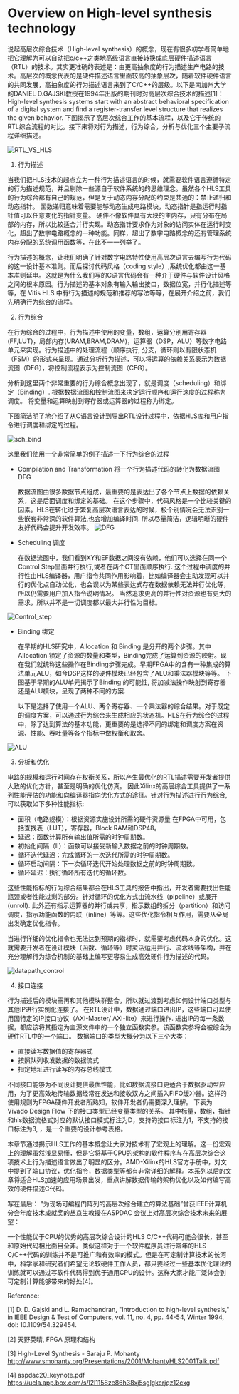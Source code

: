 # Overview on High-level synthesis technology

说起高层次综合技术（High-level synthesis）的概念，现在有很多初学者简单地把它理解为可以自动把c/c++之类地高级语言直接转换成底层硬件描述语言（RTL）的技术。其实更准确的表述是：由更高抽象度的行为描述生产电路的技术。高层次的概念代表的是硬件描述语言里面较高的抽象层次，随着软件硬件语言的共同发展，高抽象度的行为描述语言来到了C/C++的层级。以下是南加州大学的DANIEL D.GAJSKI教授在1994年出版的期刊时对高层次综合技术的描述[1]：High-level synthesis systems start with an abstract behavioral specification of a digital system and find a register-transfer level structure that realizes the given behavior. 下图揭示了高层次综合工作的基本流程，以及它于传统的RTL综合流程的对比。接下来将对行为描述，行为综合，分析与优化三个主要子流程详细描述。

![RTL_VS_HLS](./img/RTL_VS_HLS.png) 

1. 行为描述

当我们把HLS技术的起点立为一种行为描述语言的时候，就需要软件语言遵循特定的行为描述规范，并且剔除一些源自于软件系统的的思维理念。虽然各个HLS工具的行为综合都有自己的规范，但是关于动态内存分配的约束是共通的：禁止递归和动态指针。
函数递归意味着需要能够动态生成电路模块，动态指针是指运行时指针值可以任意变化的指针变量。 硬件不像软件具有大块的主内存，只有分布在局部的内存，所以比较适合并行实现。动态指针要求作为对象的访问实体在运行时变化，超出了数字电路概念的一种功能。同样，超出了数字电路概念的还有管理系统内存分配的系统调用函数等，在此不一一列举了。

行为描述的概念，让我们明确了针对数字电路特性使用高层次语言去编写行为代码的这一设计基本准则。而后探讨代码风格（coding style）,系统优化都由这一基本准则延申。这就是为什么我们写的C语言代码会有一种介于硬件与软件设计风格之间的根本原因。行为描述的基本对象有输入输出接口，数据位宽，并行化描述等等，在 Vitis HLS 中有行为描述的规范和推荐的写法等等，在展开介绍之前，我们先明确行为综合的流程。

2. 行为综合

在行为综合的过程中，行为描述中使用的变量，数组，运算分别用寄存器(FF,LUT)，局部内存(URAM,BRAM,DRAM)，运算器（DSP，ALU）等数字电路单元来实现。行为描述中的处理流程（顺序执行, 分支，循环则以有限状态机（FSM）的形式来呈现。通过分析行为描述，可以将运算的依赖关系表示为数据流图（DFG），将控制流程表示为控制流图（CFG）。

分析到这里两个非常重要的行为综合概念出现了，就是调度（scheduling）和绑定（Binding）.
根据数据流图和控制流图来决定运行顺序和运行速度的过程称为调度。
将变量和运算映射到寄存器或运算器的过程称为绑定。

下图简洁明了地介绍了从C语言设计到导出RTL设计过程中，依据HLS库和用户指令进行调度和绑定的过程。

![sch_bind](./img/sch_bind.png)


这里我们使用一个非常简单的例子描述一下行为综合的过程
- Compilation and Transformation 将一个行为描述代码的转化为数据流图DFG 

     数据流图由很多数据节点组成，最重要的是表达出了各个节点上数据的依赖关系，这是后面调度和绑定的基础。
     在这个步骤中，代码风格是一个比较关键的因素。HLS在转化过于繁复高层次语言表达的时候，极个别情况会无法识别一些嵌套非常深的软件算法,也会增加编译时间. 所以尽量简洁，逻辑明晰的硬件友好代码会提升开发效率。
![DFG](./img/DFG.png)
- Scheduling 调度

    在数据流图中，我们看到XY和EF数据之间没有依赖，他们可以选择在同一个Control Step里面并行执行,或者在两个CT里面顺序执行.
    这个过程中调度的并行性由HLS编译器，用户指令共同作用影响着，比如编译器会主动发现可以并行的优化点自动优化，也会误以为某些表达式存在数据依赖无法并行优化等，所以仍需要用户加入指令说明情况。 当然追求更高的并行性对资源也有更大的需求，所以并不是一切调度都以最大并行性为目标。

![Control_step](./img/Control_step.png)

- Binding 绑定

    在早期的HLS研究中，Allocation 和 Binding 是分开的两个步骤。其中Allocation 锁定了资源的数量和类型，Binding完成了运算到资源的映射。现在我们就统称这些操作在Binding步骤完成。早期FPGA中的含有一种集成的算法单元ALU，如今DSP这样的硬件模块已经包含了ALU和乘法器模块等等。
    下图基于早期的ALU单元揭示了Binding 的可能性, 将加减法操作映射到寄存器还是ALU模块，呈现了两种不同的方案.

    以下是选择了使用一个ALU、两个寄存器、一个乘法器的综合结果。对于既定的调度方案，可以通过行为综合来生成相应的状态机。HLS在行为综合的过程中，除了达到算法的基本功能，更重要的是选择不同的绑定和调度方案在资源、性能、吞吐量等各个指标中做权衡和取舍。

![ALU](./img/ALU.png)

3. 分析和优化

电路的规模和运行时间存在权衡关系，所以产生最优化的RTL描述需要开发者提供大致的优化方针，甚至是明确的优化仿真。
因此Xilinx的高层综合工具提供了一系列性能评估的功能和向编译器指向优化方式的途径。针对行为描述进行行为综合,可以获取如下多种性能指标:

- 面积（电路规模）：根据资源实施设计所需的硬件资源量
在FPGA中可用，包括查找表（LUT），寄存器，Block RAM和DSP48。
- 延迟：函数计算所有输出值所需的时钟周期数。
- 初始化间隔（II）：函数可以接受新输入数据之前的时钟周期数。
- 循环迭代延迟：完成循环的一次迭代所需的时钟周期数。
- 循环启动间隔：下一次循环迭代开始处理数据之前的时钟周期数。
- 循环延迟：执行循环所有迭代的循环数。

这些性能指标的行为综合结果都会在HLS工具的报告中指出，开发者需要找出性能瓶颈或者性能过剩的部分。针对循环的优化方式由流水线（pipeline）或展开(unroll). 此外还有指示运算器的并行或共享，指示数组的拆分（partition）和访问调度，指示功能函数的内联（inline）等等。这些优化指令相互作用，需要从全局出发确定优化指令。

当进行详细的优化指令也无法达到预期的指标时，就需要考虑代码本身的优化。这就需要开发者在设计模块（函数、循环等）时灵活运用并行、流水线等架构，并在充分理解行为综合机制的基础上编写更容易生成高效硬件行为描述的代码。

![datapath_control](./img/datapath_control.png)

4. 接口连接

行为描述后的模块需再和其他模块群整合，所以就过渡到考虑如何设计端口类型与其他IP进行实例化连接了。
在RTL设计中，数据通过端口进出IP，这些端口可以使用固特定的IP接口协议（AXI-Master/ AXI-lite）来进行操作. 进出IP的每一条数据，都应该将其指定为主源文件中的一个独立函数实参。该函数实参将会被综合为硬件RTL中的一个端口。
数据端口的类型大概分为以下三个大类：
- 直接读写数据值的寄存器式
- 按照队列收发数据的数据流式
- 指定地址进行读写的内存总线模式

不同接口能够为不同设计提供最优性能，比如数据流接口更适合于数据驱动型应用，为了更高效地传输数据经常在发送和接收双方之间插入FIFO缓冲器。这样的使用规则为FPGA硬件开发者所熟知，软件开发者仍需要深入理解。
下表为Vivado Design Flow 下的接口类型已经变量类型的关系。 其中标量，数组，指针和hls数据流格式对应的默认接口模式标注为D，支持的接口标注为1，不支持的接口标注为3, ，是一个重要的设计参考表格。

本章节通过揭示HLS工作的基本概念让大家对技术有了宏观上的理解。这一份宏观上的理解虽然浅显易懂，但是它将基于CPU的架构的软件程序与在高层次综合这项技术上行为描述语言做出了明显的区分。AMD-Xilinx的HLS官方手册中，对文中提到了端口协议，优化指令，数据类型等都有非常详细的解释。本系列以后的文章将适合HLS加速的应用场景出发，重点讲解数据传输的架构优化以及如何编写高效的硬件描述C代码。

写在最后：
"为现场可编程门阵列的高层次综合建立的算法基础”曾获IEEE计算机分会年度技术成就奖的丛京生教授在ASPDAC 会议上对高层次综合技术未来的展望：

一个性能优于CPU的优秀的高层次综合设计的HLS C/C++代码可能会很长，甚至和原始代码相比面目全非。类似这样对于一个软件程序员进行常年的HLS C/C++代码的训练并不是可推广和有效率的模式。但是在可定制计算技术的长河中，科学家和研究者们希望无论软硬件工作人员，都只要经过一些基本优化理论的训练就可以通过写软件代码得到优于通用CPU的设计。这样大家才能广泛体会到可定制计算能够带来的好处[4]。


Reference:

[1] D. D. Gajski and L. Ramachandran, "Introduction to high-level synthesis," in IEEE Design & Test of Computers, vol. 11, no. 4, pp. 44-54, Winter 1994, doi: 10.1109/54.329454.

[2] 天野英晴, FPGA 原理和结构 

[3] High-Level Synthesis - Saraju P. Mohanty http://www.smohanty.org/Presentations/2001/MohantyHLS2001Talk.pdf

[4] aspdac20_keynote.pdf https://ucla.app.box.com/s/l2l1158ze86h38xj5sglgkcrjqz12cxg

